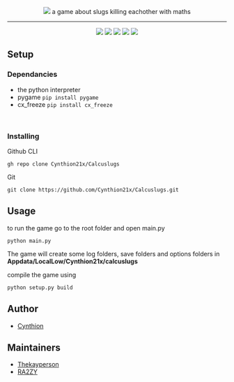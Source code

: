 <p align="center">
    <img src="https://github.com/Cynthion21x/Calcuslugs/assets/61597736/0c89c434-2b8a-4fd0-8e34-e21ce2fe2ed9">
    a game about slugs killing eachother with maths
</p>

---

<p align="center">

<img src="https://app.codacy.com/project/badge/Grade/22ce27b9b99340e2924706a05f920842">
<img src="https://img.shields.io/github/commit-activity/m/Cynthion21x/Calcuslugs?link=https%3A%2F%2Fgithub.com%2FNVIDIA%2Fwarp%2Fcommits%2Fmain">
<img src="https://img.shields.io/github/downloads/Cynthion21x/Calcuslugs/total">
<img src="https://img.shields.io/github/languages/code-size/Cynthion21x/Calcuslugs">
<img src="https://img.shields.io/github/license/Cynthion21x/Calcuslugs">

</p>

## Setup

### Dependancies

* the python interpreter
* pygame ```pip install pygame```
* cx_freeze ```pip install cx_freeze```

<br>

### Installing

Github CLI
``` 
gh repo clone Cynthion21x/Calcuslugs
```

Git
``` 
git clone https://github.com/Cynthion21x/Calcuslugs.git
```

## Usage

to run the game go to the root folder and open main.py
```
python main.py
```
The game will create some log folders, save folders and options folders in **Appdata/LocalLow/Cynthion21x/calcuslugs**

compile the game using
```
python setup.py build
```

## Author

* [Cynthion](github.com/Cynthion21x)

## Maintainers

* [Thekayperson](https://github.com/thekayperson)
* [RA2ZY](https://github.com/RA2ZY)
